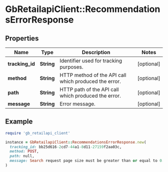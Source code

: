 # GbRetailapiClient::RecommendationsErrorResponse

## Properties

| Name | Type | Description | Notes |
| ---- | ---- | ----------- | ----- |
| **tracking_id** | **String** | Identifier used for tracking purposes. | [optional] |
| **method** | **String** | HTTP method of the API call which produced the error. | [optional] |
| **path** | **String** | HTTP path of the API call which produced the error. | [optional] |
| **message** | **String** | Error message. | [optional] |

## Example

```ruby
require 'gb_retailapi_client'

instance = GbRetailapiClient::RecommendationsErrorResponse.new(
  tracking_id: bb25d616-2cd7-44a1-8d11-27159f2aa03c,
  method: POST,
  path: null,
  message: Search request page size must be greater than or equal to 0.
)
```

